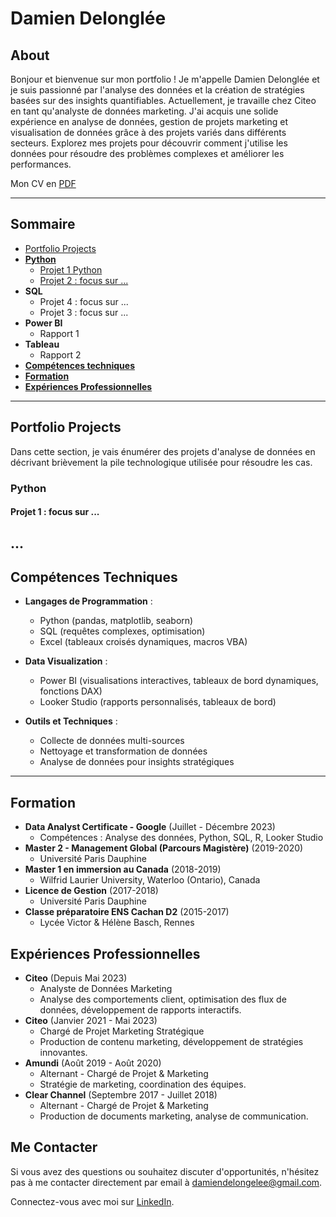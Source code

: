 # Damien Delonglée

## About

Bonjour et bienvenue sur mon portfolio ! Je m'appelle Damien Delonglée et je suis passionné par l'analyse des données et la création de stratégies basées sur des insights quantifiables. Actuellement, je travaille chez Citeo en tant qu'analyste de données marketing. J'ai acquis une solide expérience en analyse de données, gestion de projets marketing et visualisation de données grâce à des projets variés dans différents secteurs. Explorez mes projets pour découvrir comment j'utilise les données pour résoudre des problèmes complexes et améliorer les performances.

Mon CV en [PDF](https://drive.google.com/file/d/11A-KRv9zHbmFjPMiW_NiaTIBjT7axmU9/view?usp=drive_link)

---
## Sommaire
* [Portfolio Projects](#ptfprojects)
* [**Python**](#python)
  - [Projet 1 Python](#python1)
  - [Projet 2 : focus sur ...](#python2)
* **SQL**
  - Projet 4 : focus sur ...
  - Projet 3 : focus sur ...
* **Power BI**
  - Rapport 1
* **Tableau**
  - Rapport 2
* [**Compétences techniques**](#techniques)
* [**Formation**](#formation)
* [**Expériences Professionnelles**](#experiences)
---
<a id="ptfprojects"></a>
## Portfolio Projects
Dans cette section, je vais énumérer des projets d'analyse de données en décrivant brièvement la pile technologique utilisée pour résoudre les cas.

<a id="python"></a>
### Python

<a id="python1"></a>
#### Projet 1 : focus sur ... 

...
---
<a id="techniques"></a>
## Compétences Techniques

- **Langages de Programmation** :
  - Python (pandas, matplotlib, seaborn)
  - SQL (requêtes complexes, optimisation)
  - Excel (tableaux croisés dynamiques, macros VBA)

- **Data Visualization** :
  - Power BI (visualisations interactives, tableaux de bord dynamiques, fonctions DAX)
  - Looker Studio (rapports personnalisés, tableaux de bord)

- **Outils et Techniques** :
  - Collecte de données multi-sources
  - Nettoyage et transformation de données
  - Analyse de données pour insights stratégiques

---
<a id="formation"></a>
## Formation

- **Data Analyst Certificate - Google** (Juillet - Décembre 2023)
  - Compétences : Analyse des données, Python, SQL, R, Looker Studio
- **Master 2 - Management Global (Parcours Magistère)** (2019-2020)
  - Université Paris Dauphine
- **Master 1 en immersion au Canada** (2018-2019)
  - Wilfrid Laurier University, Waterloo (Ontario), Canada
- **Licence de Gestion** (2017-2018)
  - Université Paris Dauphine
- **Classe préparatoire ENS Cachan D2** (2015-2017)
  - Lycée Victor & Hélène Basch, Rennes

<a id="experiences"></a>
## Expériences Professionnelles

- **Citeo** (Depuis Mai 2023)
  - Analyste de Données Marketing
  - Analyse des comportements client, optimisation des flux de données, développement de rapports interactifs.
- **Citeo** (Janvier 2021 - Mai 2023)
  - Chargé de Projet Marketing Stratégique
  - Production de contenu marketing, développement de stratégies innovantes.
- **Amundi** (Août 2019 - Août 2020)
  - Alternant - Chargé de Projet & Marketing
  - Stratégie de marketing, coordination des équipes.
- **Clear Channel** (Septembre 2017 - Juillet 2018)
  - Alternant - Chargé de Projet & Marketing
  - Production de documents marketing, analyse de communication.

## Me Contacter

Si vous avez des questions ou souhaitez discuter d'opportunités, n'hésitez pas à me contacter directement par email à [damiendelongelee@gmail.com](mailto:damiendelongelee@gmail.com).

Connectez-vous avec moi sur [LinkedIn](https://www.linkedin.com/in/damiendelonglee).
